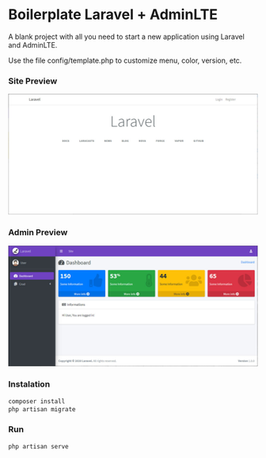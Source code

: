 # Boilerplate Laravel + AdminLTE
A blank project with all you need to start a new application using Laravel and AdminLTE.

Use the file config/template.php to customize menu, color, version, etc.

### Site Preview
![preview-site](preview-site.jpg)

### Admin Preview
![preview-admin](preview-admin.jpg)

### Instalation
```
composer install
php artisan migrate
```

### Run
```
php artisan serve
```